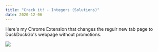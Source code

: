 ```yaml
---
title: "Crack it! - Integers (Solutions)"
date: 2020-12-06
---
```

Here's my Chrome Extension that changes the regulr new tab page to DuckDuckGo's webpage without promotions. 

<a href="https://theawesomecoder05.github.io/archives/DuckDuckGo-New-Tab/DuckDuckGo-New-Tab.zip">
  <img src="https://theawesomecoder05.github.io/archives/assets/Add%20To%20Chrome.jpg">
